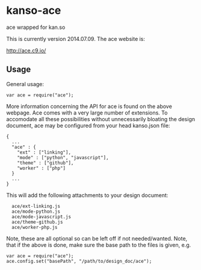 kanso-ace
===================

ace wrapped for kan.so

This is currently version 2014.07.09.  The ace website is:

http://ace.c9.io/

Usage
-----

General usage:

```
var ace = require("ace");
```

More information concerning the API for ace is found on the above webpage.  Ace
comes with a very large number of extensions.  To accomodate all these
possibilities without unnecessarily bloating the design document, ace may be
configured from your head kanso.json file: 

```
{
  ...
  "ace" : {
    "ext" : ["linking"], 
    "mode" : ["python", "javascript"], 
    "theme" : ["github"], 
    "worker" : ["php"]
  }
  ...
}
```

This will add the following attachments to your design document:

```
  ace/ext-linking.js
  ace/mode-python.js
  ace/mode-javascript.js
  ace/theme-github.js
  ace/worker-php.js
```

Note, these are all optional so can be left off if not needed/wanted.  Note,
that if the above is done, make sure the base path to the files is given, e.g.

```
var ace = require("ace");
ace.config.set("basePath", "/path/to/design_doc/ace");
```

